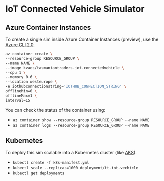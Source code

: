 # IoT Connected Vehicle Simulator

## Azure Container Instances

To create a single sim inside Azure Container Instances (preview), use the [Azure CLI 2.0](https://docs.microsoft.com/en-us/cli/azure/overview?view=azure-cli-latest).

```bash
az container create \
--resource-group RESOURCE_GROUP \
--name NAME \
--image kvaes/tasmaniantraders-iot-connectedvehicle \
--cpu 1 \
--memory 0.6 \
--location westeurope \
-e iothubconnectionstring='IOTHUB_CONNECTION_STRING' \
offlineMin=0 \
offlineMax=1 \
interval=15
```

You can check the status of the container using:
* `az container show --resource-group RESOURCE_GROUP --name NAME`
* `az container logs --resource-group RESOURCE_GROUP --name NAME`

## Kubernetes

To deploy this sim scalable into a Kubernetes cluster (like [AKS](https://docs.microsoft.com/en-us/azure/aks/tutorial-kubernetes-deploy-cluster)).

* `kubectl create -f k8s-manifest.yml`
* `kubectl scale --replicas=1000 deployment/tt-iot-vechicle`
* `kubectl get deployments`
